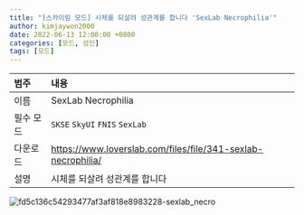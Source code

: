 ```yaml
---
title: "[스카이림 모드] 시체를 되살려 성관계를 합니다 'SexLab Necrophilia'"
author: kimjaywon2000
date: 2022-06-13 12:00:00 +0800
categories: [모드, 성인]
tags: [모드]
---
```


| 범주             | 내용            |
|:----------------|:---------------|
| 이름             | SexLab Necrophilia  |
| 필수 모드         |  `SKSE` `SkyUI` `FNIS` `SexLab`            |
| 다운로드          | <https://www.loverslab.com/files/file/341-sexlab-necrophilia/> |
| 설명             | 시체를 되살려 성관계를 합니다 |

![fd5c136c54293477af3af818e8983228-sexlab_necro](https://user-images.githubusercontent.com/76558033/173395626-df5c50ad-53cb-4070-8967-e5be67d1983b.png)
